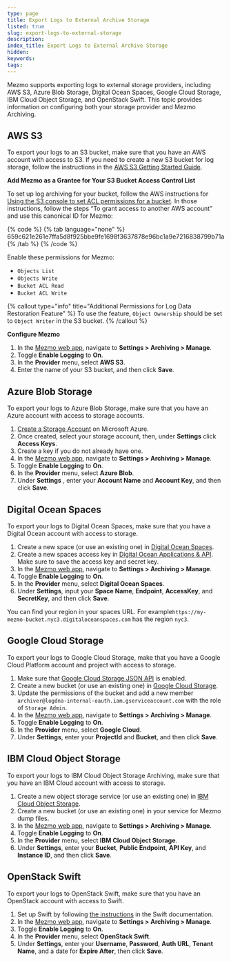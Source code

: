```yaml
---
type: page
title: Export Logs to External Archive Storage
listed: true
slug: export-logs-to-external-storage
description: 
index_title: Export Logs to External Archive Storage
hidden: 
keywords: 
tags: 
---
```


Mezmo supports exporting logs to external storage providers, including AWS S3, Azure Blob Storage, Digital Ocean Spaces, Google Cloud Storage, IBM Cloud Object Storage, and OpenStack Swift. This topic provides information on configuring both your storage provider and Mezmo Archiving. 

## AWS S3

To export your logs to an S3 bucket, make sure that you have an AWS account with access to S3. If you need to create a new S3 bucket for log storage, follow the instructions in the [AWS S3 Getting Started Guide](https://docs.aws.amazon.com/AmazonS3/latest/userguide/GetStartedWithS3.html).

**Add Mezmo as a Grantee for Your S3 Bucket Access Control List**

To set up log archiving for your bucket, follow the AWS instructions for [Using the S3 console to set ACL permissions for a bucket](https://docs.aws.amazon.com/AmazonS3/latest/userguide/managing-acls.html#:~:text=Using%20the%20S3%20console%20to%20set%20ACL%20permissions%20for%20a%20bucket). In those instructions, follow the steps “To grant access to another AWS account” and use this canonical ID for Mezmo:

{% code %}
{% tab language="none" %}
659c621e261e7ffa5d8f925bbe9fe1698f3637878e96bc1a9e7216838799b71a
{% /tab %}
{% /code %}

Enable these permissions for Mezmo:

- `Objects List`
- `Objects Write`
- `Bucket ACL Read`
- `Bucket ACL Write`

{% callout type="info" title="Additional Permissions for Log Data Restoration Feature" %}
To use the [](/docs/data-restoration) feature, `Object Ownership` should be set to `Object Writer`  in the S3 bucket.
{% /callout %}

**Configure Mezmo**

1. In the [Mezmo web app](https://app.developerhub.io/app.mezmo.com), navigate to **Settings &gt; Archiving &gt; Manage**.
2. Toggle **Enable Logging** to **On**. 
3. In the **Provider** menu, select **AWS S3**. 
4. Enter the name of your S3 bucket, and then click **Save**.

## Azure Blob Storage

To export your logs to Azure Blob Storage, make sure that you have an Azure account with access to storage accounts.

1. [Create a Storage Account](https://docs.microsoft.com/en-us/azure/storage/storage-create-storage-account) on Microsoft Azure.
2. Once created, select your storage account, then, under **Settings** click **Access Keys**.
3. Create a key if you do not already have one.
4. In the [Mezmo web app](app.mezmo.com), navigate to **Settings &gt; Archiving &gt; Manage**.
5. Toggle **Enable Logging** to **On**. 
6. In the **Provider** menu, select **Azure Blob**. 
7. Under **Settings** , enter your **Account Name** and **Account Key**, and then click **Save**.

## Digital Ocean Spaces

To export your logs to Digital Ocean Spaces, make sure that you have a Digital Ocean account with access to storage.

1. Create a new space (or use an existing one) in [Digital Ocean Spaces](https://cloud.digitalocean.com/spaces).
2. Create a new spaces access key in [Digital Ocean Applications & API](https://cloud.digitalocean.com/settings/api/tokens). Make sure to save the access key and secret key.
3. In the [Mezmo web app](https://app.developerhub.io/app.mezmo.com), navigate to **Settings &gt; Archiving &gt; Manage**.
4. Toggle **Enable Logging** to **On**.
5. In the **Provider** menu, select **Digital Ocean Spaces**. 
6. Under **Settings**, input your **Space Name**, **Endpoint**, **AccessKey**, and **SecretKey**, and then click **Save**.

You can find your region in your spaces URL. For example`https://my-mezmo-bucket.nyc3.digitaloceanspaces.com` has the region `nyc3`.

## Google Cloud Storage

To export your logs to Google Cloud Storage, make that you have a Google Cloud Platform account and project with access to storage.

1. Make sure that [Google Cloud Storage JSON API](https://console.cloud.google.com/apis/library/storage-api.googleapis.com/) is enabled.
2. Create a new bucket (or use an existing one) in [Google Cloud Storage](https://console.cloud.google.com/storage/).
3. Update the permissions of the bucket and add a new member `archiver@logdna-internal-oauth.iam.gserviceaccount.com` with the role of `Storage Admin`.
4. In the [Mezmo web app](https://app.developerhub.io/app.mezmo.com), navigate to **Settings &gt; Archiving &gt; Manage**.
5. Toggle **Enable Logging** to **On**.
6. In the **Provider** menu, select **Google Cloud**. 
7. Under **Settings**, enter your **ProjectId** and **Bucket**, and then click **Save**.

## IBM Cloud Object Storage

To export your logs to IBM Cloud Object Storage Archiving, make sure that you have an IBM Cloud account with access to storage.

1. Create a new object storage service (or use an existing one) in [IBM Cloud Object Storage](https://console.bluemix.net/catalog/services/cloud-object-storage).
2. Create a new bucket (or use an existing one) in your service for Mezmo dump files.
3. In the [Mezmo web app](https://app.developerhub.io/app.mezmo.com), navigate to **Settings &gt; Archiving &gt; Manage**.
4. Toggle **Enable Logging** to **On**.
5. In the **Provider** menu, select **IBM Cloud Object Storage**. 
6. Under **Settings**, enter your **Bucket**, **Public Endpoint**, **API Key**, and **Instance ID**, and then click **Save**.

## OpenStack Swift

To export your logs to OpenStack Swift, make sure that you have an OpenStack account with access to Swift.

1. Set up Swift by following [the instructions](https://www.swiftstack.com/docs/cookbooks/swift_usage/auth.html#v2-auth) in the Swift documentation.
2. In the [Mezmo web app](https://app.developerhub.io/app.mezmo.com), navigate to **Settings &gt; Archiving &gt; Manage**.
3. Toggle **Enable Logging** to **On**.
4. In the **Provider** menu, select **OpenStack Swift**. 
5. Under **Settings**, enter your **Username**, **Password**, **Auth URL**, **Tenant Name**, and a date for **Expire After**, then click **Save**.